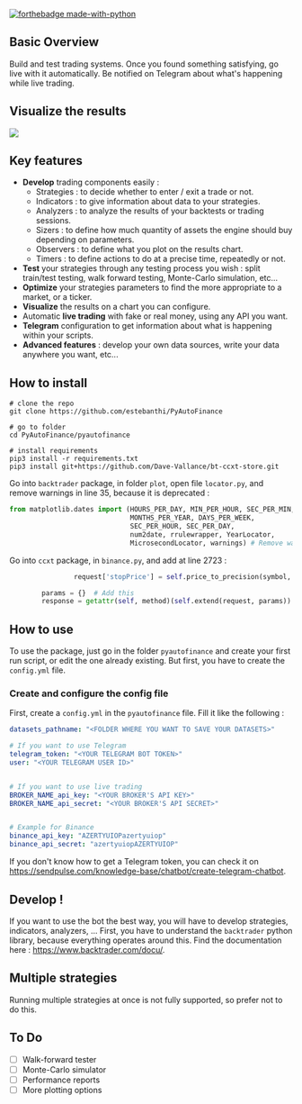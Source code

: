[![forthebadge made-with-python](http://ForTheBadge.com/images/badges/made-with-python.svg)](https://www.python.org/)

## Basic Overview

Build and test trading systems. Once you found something satisfying, go live with it automatically. Be notified on Telegram about what's happening while live trading.

## Visualize the results

![](https://zupimages.net/up/21/45/dnis.png)

## Key features

* **Develop** trading components easily :
  * Strategies : to decide whether to enter / exit a trade or not.
  * Indicators : to give information about data to your strategies.
  * Analyzers : to analyze the results of your backtests or trading sessions.
  * Sizers : to define how much quantity of assets the engine should buy depending on parameters.
  * Observers : to define what you plot on the results chart.
  * Timers : to define actions to do at a precise time, repeatedly or not.
* **Test** your strategies through any testing process you wish : split train/test testing, walk forward testing, Monte-Carlo simulation, etc...
* **Optimize** your strategies parameters to find the more appropriate to a market, or a ticker.
* **Visualize** the results on a chart you can configure.
* Automatic **live trading** with fake or real money, using any API you want.
* **Telegram** configuration to get information about what is happening within your scripts.
* **Advanced features** : develop your own data sources, write your data anywhere you want, etc...

## How to install

```
# clone the repo
git clone https://github.com/estebanthi/PyAutoFinance

# go to folder
cd PyAutoFinance/pyautofinance

# install requirements
pip3 install -r requirements.txt
pip3 install git+https://github.com/Dave-Vallance/bt-ccxt-store.git
```

Go into `backtrader` package, in folder `plot`, open file `locator.py`, and remove warnings in line 35, because it is deprecated :

```python
from matplotlib.dates import (HOURS_PER_DAY, MIN_PER_HOUR, SEC_PER_MIN,
                              MONTHS_PER_YEAR, DAYS_PER_WEEK,
                              SEC_PER_HOUR, SEC_PER_DAY,
                              num2date, rrulewrapper, YearLocator,
                              MicrosecondLocator, warnings) # Remove warnings here
```

Go into `ccxt` package, in `binance.py`, and add at line 2723 :

```python
                request['stopPrice'] = self.price_to_precision(symbol, stopPrice)

        params = {}  # Add this
        response = getattr(self, method)(self.extend(request, params))
```

## How to use

To use the package, just go in the folder ```pyautofinance``` and create your first run script, or edit the one already existing. But first, you have to create the ```config.yml``` file.

### Create and configure the config file

First, create a ```config.yml``` in the `pyautofinance` file. Fill it like the following :

```yaml
datasets_pathname: "<FOLDER WHERE YOU WANT TO SAVE YOUR DATASETS>"

# If you want to use Telegram
telegram_token: "<YOUR TELEGRAM BOT TOKEN>"
user: "<YOUR TELEGRAM USER ID>"


# If you want to use live trading
BROKER_NAME_api_key: "<YOUR BROKER'S API KEY>"
BROKER_NAME_api_secret: "<YOUR BROKER'S API SECRET>"


# Example for Binance
binance_api_key: "AZERTYUIOPazertyuiop"
binance_api_secret: "azertyuiopAZERTYUIOP"
```

If you don't know how to get a Telegram token, you can check it on https://sendpulse.com/knowledge-base/chatbot/create-telegram-chatbot.

## Develop !

If you want to use the bot the best way, you will have to develop strategies, indicators, analyzers, ... First, you have to understand the ```backtrader``` python library, because everything operates around this. Find the documentation here : https://www.backtrader.com/docu/.

## Multiple strategies

Running multiple strategies at once is not fully supported, so prefer not to do this.

## To Do

- [ ] Walk-forward tester
- [ ] Monte-Carlo simulator
- [ ] Performance reports
- [ ] More plotting options
